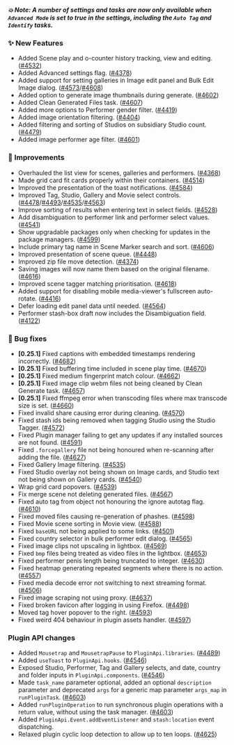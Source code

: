 ##### 💥 Note: A number of settings and tasks are now only available when `Advanced Mode` is set to true in the settings, including the `Auto Tag` and `Identify` tasks.

### ✨ New Features
* Added Scene play and o-counter history tracking, view and editing. ([#4532](https://github.com/stashapp/stash/pull/4532))
* Added Advanced settings flag. ([#4378](https://github.com/stashapp/stash/pull/4378))
* Added support for setting galleries in Image edit panel and Bulk Edit Image dialog. ([#4573](https://github.com/stashapp/stash/pull/4573)/[#4608](https://github.com/stashapp/stash/pull/4608))
* Added option to generate image thumbnails during generate. ([#4602](https://github.com/stashapp/stash/pull/4602))
* Added Clean Generated Files task. ([#4607](https://github.com/stashapp/stash/pull/4607))
* Added more options to Performer gender filter. ([#4419](https://github.com/stashapp/stash/pull/4419))
* Added image orientation filtering. ([#4404](https://github.com/stashapp/stash/pull/4404))
* Added filtering and sorting of Studios on subsidiary Studio count. ([#4479](https://github.com/stashapp/stash/pull/4479))
* Added image performer age filter. ([#4601](https://github.com/stashapp/stash/pull/4601))

### 🎨 Improvements
* Overhauled the list view for scenes, galleries and performers. ([#4368](https://github.com/stashapp/stash/pull/4368))
* Made grid card fit cards properly within their containers. ([#4514](https://github.com/stashapp/stash/pull/4514))
* Improved the presentation of the toast notifications. ([#4584](https://github.com/stashapp/stash/pull/4584))
* Improved Tag, Studio, Gallery and Movie select controls. ([#4478](https://github.com/stashapp/stash/pull/4478)/[#4493](https://github.com/stashapp/stash/pull/4493)/[#4535](https://github.com/stashapp/stash/pull/4535)/[#4563](https://github.com/stashapp/stash/pull/4563))
* Improve sorting of results when entering text in select fields. ([#4528](https://github.com/stashapp/stash/pull/4528))
* Add disambiguation to performer link and performer select values. ([#4541](https://github.com/stashapp/stash/pull/4541))
* Show upgradable packages only when checking for updates in the package managers. ([#4599](https://github.com/stashapp/stash/pull/4599))
* Include primary tag name in Scene Marker search and sort. ([#4606](https://github.com/stashapp/stash/pull/4606))
* Improved presentation of scene queue. ([#4448](https://github.com/stashapp/stash/pull/4448))
* Improved zip file move detection. ([#4374](https://github.com/stashapp/stash/pull/4374))
* Saving images will now name them based on the original filename. ([#4616](https://github.com/stashapp/stash/pull/4616))
* Improved scene tagger matching prioritisation. ([#4618](https://github.com/stashapp/stash/pull/4618))
* Added support for disabling mobile media-viewer's fullscreen auto-rotate. ([#4416](https://github.com/stashapp/stash/pull/4416))
* Defer loading edit panel data until needed. ([#4564](https://github.com/stashapp/stash/pull/4564))
* Performer stash-box draft now includes the Disambiguation field. ([#4122](https://github.com/stashapp/stash/pull/4122))

### 🐛 Bug fixes
* **[0.25.1]** Fixed captions with embedded timestamps rendering incorrectly. ([#4682](https://github.com/stashapp/stash/pull/4682))
* **[0.25.1]** Fixed buffering time included in scene play time. ([#4670](https://github.com/stashapp/stash/pull/4670))
* **[0.25.1]** Fixed medium fingerprint match colour. ([#4662](https://github.com/stashapp/stash/pull/4662))
* **[0.25.1]** Fixed image clip webm files not being cleaned by Clean Generate task. ([#4657](https://github.com/stashapp/stash/pull/4657))
* **[0.25.1]** Fixed ffmpeg error when transcoding files where max transcode size is set. ([#4660](https://github.com/stashapp/stash/pull/4660))
* Fixed invalid share causing error during cleaning. ([#4570](https://github.com/stashapp/stash/pull/4570))
* Fixed stash ids being removed when tagging Studio using the Studio Tagger. ([#4572](https://github.com/stashapp/stash/pull/4572))
* Fixed Plugin manager failing to get any updates if any installed sources are not found. ([#4591](https://github.com/stashapp/stash/pull/4591))
* Fixed `.forcegallery` file not being honoured when re-scanning after adding the file. ([#4627](https://github.com/stashapp/stash/pull/4627))
* Fixed Gallery Image filtering. ([#4535](https://github.com/stashapp/stash/pull/4535))
* Fixed Studio overlay not being shown on Image cards, and Studio text not being shown on Gallery cards. ([#4540](https://github.com/stashapp/stash/pull/4540))
* Wrap grid card popovers. ([#4539](https://github.com/stashapp/stash/pull/4539))
* Fix merge scene not deleting generated files. ([#4567](https://github.com/stashapp/stash/pull/4567))
* Fixed auto tag from object not honouring the ignore autotag flag. ([#4610](https://github.com/stashapp/stash/pull/4610))
* Fixed moved files causing re-generation of phashes. ([#4598](https://github.com/stashapp/stash/pull/4598))
* Fixed Movie scene sorting in Movie view. ([#4588](https://github.com/stashapp/stash/pull/4588))
* Fixed `baseURL` not being applied to some links. ([#4501](https://github.com/stashapp/stash/pull/4501))
* Fixed country selector in bulk performer edit dialog. ([#4565](https://github.com/stashapp/stash/pull/4565))
* Fixed image clips not upscaling in lightbox. ([#4569](https://github.com/stashapp/stash/pull/4569))
* Fixed `bmp` files being treated as video files in the lightbox. ([#4653](https://github.com/stashapp/stash/pull/4653))
* Fixed performer penis length being truncated to integer. ([#4630](https://github.com/stashapp/stash/pull/4630))
* Fixed heatmap generating repeated segments where there is no action. ([#4557](https://github.com/stashapp/stash/pull/4557))
* Fixed media decode error not switching to next streaming format. ([#4506](https://github.com/stashapp/stash/pull/4506))
* Fixed image scraping not using proxy. ([#4637](https://github.com/stashapp/stash/pull/4637))
* Fixed broken favicon after logging in using Firefox. ([#4498](https://github.com/stashapp/stash/pull/4498))
* Moved tag hover popover to the right. ([#4593](https://github.com/stashapp/stash/pull/4593))
* Fixed weird 404 behaviour in plugin assets handler. ([#4597](https://github.com/stashapp/stash/pull/4597))

### Plugin API changes
* Added `Mousetrap` and `MousetrapPause` to `PluginApi.libraries`. ([#4489](https://github.com/stashapp/stash/pull/4489))
* Added `useToast` to `PluginApi.hooks`. ([#4546](https://github.com/stashapp/stash/pull/4546))
* Exposed Studio, Performer, Tag and Gallery selects, and date, country and folder inputs in `PluginApi.components`. ([#4546](https://github.com/stashapp/stash/pull/4546))
* Made `task_name` parameter optional, added an optional `description` parameter and deprecated `args` for a generic map parameter `args_map` in `runPluginTask`. ([#4603](https://github.com/stashapp/stash/pull/4603))
* Added `runPluginOperation` to run synchronous plugin operations with a return value, without using the task manager. ([#4603](https://github.com/stashapp/stash/pull/4603))
* Added `PluginApi.Event.addEventListener` and `stash:location` event dispatching.
* Relaxed plugin cyclic loop detection to allow up to ten loops. ([#4625](https://github.com/stashapp/stash/pull/4625))
